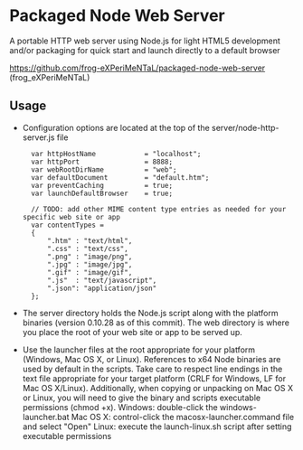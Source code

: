 Packaged Node Web Server
====================

A portable HTTP web server using Node.js for light HTML5 development and/or packaging for quick start and launch directly to a default browser

https://github.com/frog-eXPeriMeNTaL/packaged-node-web-server (frog_eXPeriMeNTaL)


Usage
--------------------

- Configuration options are located at the top of the server/node-http-server.js file

        var httpHostName            = "localhost";
        var httpPort                = 8888;
        var webRootDirName          = "web";
        var defaultDocument         = "default.htm";
        var preventCaching          = true;
        var launchDefaultBrowser    = true;

        // TODO: add other MIME content type entries as needed for your specific web site or app
        var contentTypes = 
        {
            ".htm" : "text/html",
            ".css" : "text/css",
            ".png" : "image/png",
            ".jpg" : "image/jpg",
            ".gif" : "image/gif",
            ".js"  : "text/javascript",
            ".json": "application/json"
        };

- The server directory holds the Node.js script along with the platform binaries (version 0.10.28 as of this commit). The web directory is where you place the root of your web site or app to be served up.

- Use the launcher files at the root appropriate for your platform (Windows, Mac OS X, or Linux). References to x64 Node binaries are used by default in the scripts. Take care to respect line endings in the text file appropriate for your target platform (CRLF for Windows, LF for Mac OS X/Linux). Additionally, when copying or unpacking on Mac OS X or Linux, you will need to give the binary and scripts executable permissions (chmod +x).
	Windows: double-click the windows-launcher.bat
	Mac OS X: control-click the macosx-launcher.command file and select "Open" 
	Linux: execute the launch-linux.sh script after setting executable permissions

